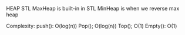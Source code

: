 HEAP STL
MaxHeap is built-in in STL
MinHeap is when we reverse max heap

Complexity:
            push():     O(log(n))
            Pop();      O(log(n))
            Top();      O(1)
            Empty():    O(1)
